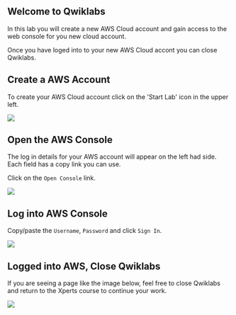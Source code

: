 ## Welcome to Qwiklabs
In this lab you will create a new AWS Cloud account and gain access to the web console for you new cloud account.

Once you have loged into to your new AWS Cloud accont you can close Qwiklabs.

## Create a AWS Account

To create your AWS Cloud account click on the 'Start Lab' icon in the upper left.

![](https://fortinetcloudcse.github.io/Public-Cloud-104-CNAPP/01cloud101/img/qwiklabs-lab-started.png)

## Open the AWS Console
The log in details for your AWS account will appear on the left had side.  Each field has a copy link you can use.

Click on the `Open Console` link.

![](https://fortinetcloudcse.github.io/Public-Cloud-104-CNAPP/01cloud101/img/qwiklabs-lab-details.png)

## Log into AWS Console
Copy/paste the `Username`, `Password` and click `Sign In`.

![](https://fortinetcloudcse.github.io/Public-Cloud-104-CNAPP/01cloud101/img/aws-login.png)

## Logged into AWS, Close Qwiklabs
If you are seeing a page like the image below, feel free to close Qwiklabs and return to the Xperts course to continue your work.

![](https://fortinetcloudcse.github.io/Public-Cloud-104-CNAPP/01cloud101/img/aws-account-user-logged-in.png)
